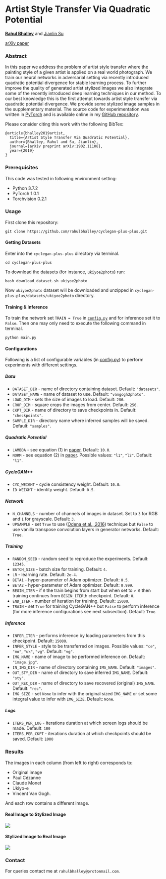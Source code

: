 # Artist Style Transfer Via Quadratic Potential

[**Rahul Bhalley**](https://github.com/rahulbhalley) and [Jianlin Su](https://github.com/bojone)

[arXiv paper](https://arxiv.org/abs/1902.11108)

### Abstract

In this paper we address the problem of artist style transfer where the painting style of a given artist is applied on a real world photograph. We train our neural networks in adversarial setting via recently introduced quadratic potential divergence for stable learning process. To further improve the quality of generated artist stylized images we also integrate some of the recently introduced deep learning techniques in our method. To our best knowledge this is the first attempt towards artist style transfer via quadratic potential divergence. We provide some stylized image samples in the supplementary material. The source code for experimentation was written in [PyTorch](https://pytorch.org) and is available online in my [GitHub repository](https://github.com/rahulbhalley/cyclegan-plus-plus).

Please consider citing this work with the following BibTex:
```
@article{bhalley2019artist,
  title={Artist Style Transfer Via Quadratic Potential},
  author={Bhalley, Rahul and Su, Jianlin},
  journal={arXiv preprint arXiv:1902.11108},
  year={2019}
}
```

### Prerequisites

This code was tested in following environment setting:

- Python 3.7.2
- PyTorch 1.0.1
- Torchvision 0.2.1

### Usage

First clone this repository:
```
git clone https://github.com/rahulbhalley/cyclegan-plus-plus.git
```

#### Getting Datasets

Enter into the `cyclegan-plus-plus` directory via terminal.
```
cd cyclegan-plus-plus
```

To download the datasets (for instance, `ukiyoe2photo`) run:
```
bash download_dataset.sh ukiyoe2photo
```

Now `ukiyoe2photo` dataset will be downloaded and unzipped in `cyclegan-plus-plus/datasets/ukiyoe2photo` directory.

#### Training & Inference

To train the network set `TRAIN = True` in [`config.py`](https://github.com/rahulbhalley/cyclegan-plus-plus/blob/master/config.py) and for inference set it to `False`. Then one may only need to execute the following command in terminal.
```
python main.py
```

#### Configurations

Following is a list of configurable variables (in [config.py](https://github.com/rahulbhalley/cyclegan-plus-plus/blob/master/config.py)) to perform experiments with different settings.

##### Data

- `DATASET_DIR` - name of directory containing dataset. Default: `"datasets"`.
- `DATASET_NAME` - name of dataset to use. Default: `"vangogh2photo"`.
- `LOAD_DIM` - sets the size of images to load. Default: `286`.
- `CROP_DIM` - square crops the images from center. Default: `256`.
- `CKPT_DIR` - name of directory to save checkpoints in. Default: `"checkpoints"`.
- `SAMPLE_DIR` - directory name where inferred samples will be saved. Default: `"samples"`.

##### Quadratic Potential

- `LAMBDA` - see equation (1) in [paper](https://arxiv.org/abs/1902.11108). Default: `10.0`.
- `NORM` - see equation (2) in [paper](https://arxiv.org/abs/1902.11108). Possible values: `"l1"`, `"l2"`. Default: `"l1"`.

##### CycleGAN++

- `CYC_WEIGHT` - cycle consistency weight. Default: `10.0`.
- `ID_WEIGHT` - identity weight. Default: `0.5`.

##### Network

- `N_CHANNELS` - number of channels of images in dataset. Set to `3` for RGB and `1` for grayscale. Default: `3`.
- `UPSAMPLE` - set `True` to use ([Odena et al., 2016](https://distill.pub/2016/deconv-checkerboard/)) technique but `False` to use vanilla transpose convolution layers in generator networks. Default: `True`.

##### Training

- `RANDOM_SEED` - random seed to reproduce the experiments. Default: `12345`.
- `BATCH_SIZE` - batch size for training. Default: `4`.
- `LR` - learning rate. Default: `2e-4`.
- `BETA1` - hyper-parameter of Adam optimizer. Default: `0.5`.
- `BETA2` - hyper-parameter of Adam optimizer. Default: `0.999`.
- `BEGIN_ITER` - if `0` the train begins from start but when set to `> 0` then training continues from `BEGIN_ITER`th checkpoint. Default: `0`.
- `END_ITER` - number of iteration for training. Default: `15000`.
- `TRAIN` - set `True` for training CycleGAN++ but `False` to perform inference (for more inference configurations see next subsection). Default: `True`.

##### Inference

- `INFER_ITER` - performs inference by loading parameters from this checkpoint. Default: `15000`.
- `INFER_STYLE` - style to be transferred on images. Possible values: `"ce"`, `"mo"`, `"uk"`, `"vg"`. Default: `"vg"`.
- `IMG_NAME` - name of image to be performed inference on. Default: `"image.jpg"`.
- `IN_IMG_DIR` - name of directory containing `IMG_NAME`. Default: `"images"`.
- `OUT_STY_DIR` - name of directory to save inferred `IMG_NAME`. Default: `"sty"`.
- `OUT_REC_DIR` - name of directory to save recovered (original) `IMG_NAME`. Default: `"rec"`.
- `IMG_SIZE` - set `None` to infer with the original sized `IMG_NAME` or set some integral value to infer with `IMG_SIZE`. Default: `None`.

##### Logs

- `ITERS_PER_LOG` - iterations duration at which screen logs should be made. Default: `100`
- `ITERS_PER_CKPT` - iterations duration at which checkpoints should be saved. Default: `1000`

### Results

The images in each column (from left to right) corresponds to:
- Original image
- Paul Cézanne
- Claude Monet
- Ukiyo-e
- Vincent Van Gogh. 

And each row contains a different image.

#### Real Image to Stylized Image
![](https://github.com/rahulbhalley/cyclegan-plus-plus/raw/master/assets/grid_sty.jpg)

#### Stylized Image to Real Image
![](https://github.com/rahulbhalley/cyclegan-plus-plus/raw/master/assets/grid_rec.jpg)

### Contact

For queries contact me at `rahulbhalley@protonmail.com`.